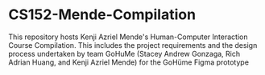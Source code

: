 # CS152-Mende-Compilation
This repository hosts Kenji Azriel Mende's Human-Computer Interaction Course Compilation. This includes the project requirements and the design process undertaken by team GoHuMe (Stacey Andrew Gonzaga, Rich Adrian Huang, and Kenji Azriel Mende) for the GoHüme Figma prototype
